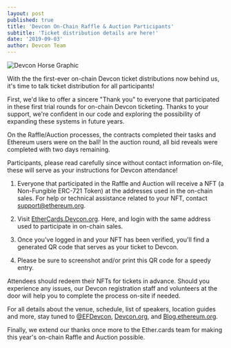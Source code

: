 ```yaml
---
layout: post
published: true
title: 'Devcon On-Chain Raffle & Auction Participants'
subtitle: 'Ticket distribution details are here!'
date: '2019-09-03'
author: Devcon Team
---
```


![Devcon Horse Graphic](https://blog.ethereum.org/img/2019/07/horse-devcon.png)

With the the first-ever on-chain Devcon ticket distributions now behind us, it's time to talk ticket distribution for all participants!

First, we'd like to offer a sincere "Thank you" to everyone that participated in these first trial rounds for on-chain Devcon ticketing. Thanks to your support, we're confident in our code and exploring the possibility of expanding these systems in future years.

On the Raffle/Auction processes, the contracts completed their tasks and Ethereum users were on the ball! In the auction round, all bid reveals were completed with two days remaining.

Participants, please read carefully since without contact information on-file, these will serve as your instructions for Devcon attendance!

1.  Everyone that participated in the Raffle and Auction will receive a NFT (a Non-Fungible ERC-721 Token) at the addresses used in the on-chain sales. For help or technical assistance related to your NFT, contact <support@ethereum.org>. 

2.  Visit [EtherCards.Devcon.org](http://ethercards.devcon.org). Here, and login with the same address used to participate in on-chain sales. 

3.  Once you've logged in and your NFT has been verified, you'll find a generated QR code that serves as your ticket to Devcon.

4.  Please be sure to screenshot and/or print this QR code for a speedy entry.

Attendees should redeem their NFTs for tickets in advance. Should you experience any issues, our Devcon registration staff and volunteers at the door will help you to complete the process on-site if needed.

For all details about the venue, schedule, list of speakers, location guides and more, stay tuned to [@EFDevcon](https://twitter.com/EFDevcon), [Devcon.org](https://www.devcon.org), and [Blog.ethereum.org](https://blog.ethereum/org).

Finally, we extend our thanks once more to the Ether.cards team for making this year's on-chain Raffle and Auction possible.
